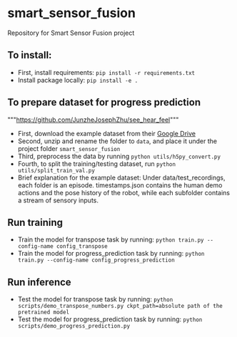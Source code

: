 # smart_sensor_fusion
Repository for Smart Sensor Fusion project

## To install:
* First, install requirements: `pip install -r requirements.txt`
* Install package locally: `pip install -e .`

## To prepare dataset for progress prediction
"""https://github.com/JunzheJosephZhu/see_hear_feel"""
* First, download the example dataset from their [Google Drive](https://drive.google.com/drive/folders/13S6YcKJIIRKctB0SjdiaKEv_mvJEM_pk)
* Second, unzip and rename the folder to `data`, and place it under the project folder `smart_sensor_fusion`
* Third, preprocess the data by running `python utils/h5py_convert.py`
* Fourth, to split the training/testing dataset, run `python utils/split_train_val.py`
* Brief explanation for the example dataset: Under data/test_recordings, each folder is an episode. timestamps.json contains the human demo actions and the pose history of the robot, while each subfolder contains a stream of sensory inputs.

## Run training
* Train the model for transpose task by running: `python train.py --config-name config_transpose`
* Train the model for progress_prediction task by running: `python train.py --config-name config_progress_prediction`

## Run inference
* Test the model for transpose task by running: `python scripts/demo_transpose_numbers.py ckpt_path=absolute path of the pretrained model`
* Test the model for progress_prediction task by running: `python scripts/demo_progress_prediction.py`
